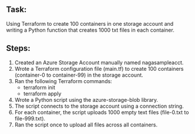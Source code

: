 ## Task:
Using Terraform to create 100 containers in one storage account and writing a Python function that creates 1000 txt files in each container.

## Steps:

1. Created an Azure Storage Account manually named nagasampleacct.
2. Wrote a Terraform configuration file (main.tf) to create 100 containers (container-0 to container-99) in the storage account.
3. Ran the following Terraform commands:
   - terraform init
   - terraform apply
4. Wrote a Python script using the azure-storage-blob library.
5. The script connects to the storage account using a connection string.
6. For each container, the script uploads 1000 empty text files (file-0.txt to file-999.txt).
7. Ran the script once to upload all files across all containers.

